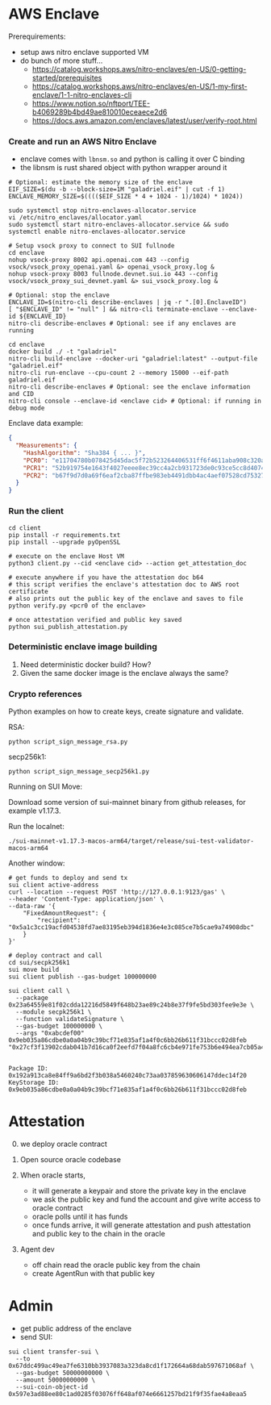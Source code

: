 # AWS Enclave

Prerequirements:

* setup aws nitro enclave supported VM
* do bunch of more stuff...
    * https://catalog.workshops.aws/nitro-enclaves/en-US/0-getting-started/prerequisites
    * https://catalog.workshops.aws/nitro-enclaves/en-US/1-my-first-enclave/1-1-nitro-enclaves-cli
    * https://www.notion.so/nftport/TEE-b4069289b4bd49ae810010eceaece2d6
    * https://docs.aws.amazon.com/enclaves/latest/user/verify-root.html

### Create and run an AWS Nitro Enclave

* enclave comes with `lbnsm.so` and python is calling it over C binding
* the libnsm is rust shared object with python wrapper around it

```shell
# Optional: estimate the memory size of the enclave
EIF_SIZE=$(du -b --block-size=1M "galadriel.eif" | cut -f 1)
ENCLAVE_MEMORY_SIZE=$(((($EIF_SIZE * 4 + 1024 - 1)/1024) * 1024))    

sudo systemctl stop nitro-enclaves-allocator.service
vi /etc/nitro_enclaves/allocator.yaml
sudo systemctl start nitro-enclaves-allocator.service && sudo systemctl enable nitro-enclaves-allocator.service

# Setup vsock proxy to connect to SUI fullnode
cd enclave
nohup vsock-proxy 8002 api.openai.com 443 --config vsock/vsock_proxy_openai.yaml &> openai_vsock_proxy.log &
nohup vsock-proxy 8003 fullnode.devnet.sui.io 443 --config vsock/vsock_proxy_sui_devnet.yaml &> sui_vsock_proxy.log &
```

```shell
# Optional: stop the enclave
ENCLAVE_ID=$(nitro-cli describe-enclaves | jq -r ".[0].EnclaveID")
[ "$ENCLAVE_ID" != "null" ] && nitro-cli terminate-enclave --enclave-id ${ENCLAVE_ID}
nitro-cli describe-enclaves # Optional: see if any enclaves are running

cd enclave
docker build ./ -t "galadriel"
nitro-cli build-enclave --docker-uri "galadriel:latest" --output-file "galadriel.eif"
nitro-cli run-enclave --cpu-count 2 --memory 15000 --eif-path galadriel.eif
nitro-cli describe-enclaves # Optional: see the enclave information and CID
nitro-cli console --enclave-id <enclave cid> # Optional: if running in debug mode
```

Enclave data example:

```json
{
  "Measurements": {
    "HashAlgorithm": "Sha384 { ... }",
    "PCR0": "e11704780b078425d45dac5f72b523264406531ff6f4611aba908c320a20b5f2ec81404d21f6f0aef415adf2590d4129",
    "PCR1": "52b919754e1643f4027eeee8ec39cc4a2cb931723de0c93ce5cc8d407467dc4302e86490c01c0d755acfe10dbf657546",
    "PCR2": "b67f9d7d0a69f6eaf2cba87ffbe983eb4491dbb4ac4aef07528cd75327bfd8b5d5122c4f73c61c3836e57363306141cc"
  }
}
```

### Run the client

```shell
cd client
pip install -r requirements.txt
pip install --upgrade pyOpenSSL

# execute on the enclave Host VM
python3 client.py --cid <enclave cid> --action get_attestation_doc

# execute anywhere if you have the attestation doc b64
# this script verifies the enclave's attestation doc to AWS root certificate
# also prints out the public key of the enclave and saves to file
python verify.py <pcr0 of the enclave> 

# once attestation verified and public key saved
python sui_publish_attestation.py
```

### Deterministic enclave image building

1. Need deterministic docker build? How?
2. Given the same docker image is the enclave always the same?

### Crypto references

Python examples on how to create keys, create signature and validate.

RSA:

```shell
python script_sign_message_rsa.py
```

secp256k1:

```shell
python script_sign_message_secp256k1.py
```

Running on SUI Move:

Download some version of sui-mainnet binary from github releases, for example
v1.17.3.

Run the localnet:

```shell
./sui-mainnet-v1.17.3-macos-arm64/target/release/sui-test-validator-macos-arm64
```

Another window:

```shell
# get funds to deploy and send tx
sui client active-address
curl --location --request POST 'http://127.0.0.1:9123/gas' \
--header 'Content-Type: application/json' \
--data-raw '{
    "FixedAmountRequest": {
        "recipient": "0x5a1c3cc19acfd04538fd7ae83195eb394d1836e4e3c085ce7b5cae9a74908dbc"
    }
}'

# deploy contract and call
cd sui/secpk256k1
sui move build
sui client publish --gas-budget 100000000

sui client call \
  --package 0x23a64559e81f02cdda12216d5849f648b23ae89c24b8e37f9fe5bd303fee9e3e \
  --module secpk256k1 \
  --function validateSignature \
  --gas-budget 100000000 \
  --args "0xabcdef00" 0x9eb035a86cdbe0a0a04b9c39bcf71e835af1a4f0c6bb26b611f31bccc02d8feb "0x27cf3f13902cdab041b7d16ca0f2eefd7f04a8fc6cb4e971fe753b6e494ea7cb05a4bedda8341dd5550c197c41af1d39b90075972fb39c15a8707aef1f09f2bf"
  
  
Package ID: 0x192a913ca8e84ff9a6bd2f3b038a5460240c73aa037859630606147ddec14f20
KeyStorage ID: 0x9eb035a86cdbe0a0a04b9c39bcf71e835af1a4f0c6bb26b611f31bccc02d8feb
```

# Attestation

0. we deploy oracle contract

1. Open source oracle codebase
2. When oracle starts,
    * it will generate a keypair and store the private key in the enclave
    * we ask the public key and fund the account and give write access to oracle
      contract
    * oracle polls until it has funds
    * once funds arrive, it will generate attestation and push attestation and
      public key to the chain in the oracle

3. Agent dev
    * off chain read the oracle public key from the chain
    * create AgentRun with that public key

# Admin

* get public address of the enclave
* send SUI:

```shell
sui client transfer-sui \
  --to 0x67ddc499ac49ea7fe6310bb3937083a323da8cd1f172664a68dab597671068af \
  --gas-budget 50000000000 \
  --amount 50000000000 \
  --sui-coin-object-id 0x597e3ad88ee80c1ad0285f03076ff648af074e6661257bd21f9f35fae4a8eaa5
```